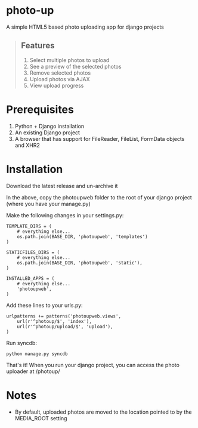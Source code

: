 photo-up
========
A simple HTML5 based photo uploading app for django projects

> ## Features
>
> 1. Select multiple photos to upload
> 2. See a preview of the selected photos
> 3. Remove selected photos
> 4. Upload photos via AJAX
> 5. View upload progress

Prerequisites
==============
1. Python + Django installation
2. An existing Django project
3. A browser that has support for FileReader, FileList, FormData objects and XHR2

Installation
======================
Download the latest release and un-archive it

In the above, copy the photoupweb folder to the root of your django project (where you have your manage.py)

Make the following changes in your settings.py:
```
TEMPLATE_DIRS = (
    # everything else...
    os.path.join(BASE_DIR, 'photoupweb', 'templates')
)

STATICFILES_DIRS = (
    # everything else...
    os.path.join(BASE_DIR, 'photoupweb', 'static'),
)

INSTALLED_APPS = (
    # everything else...
    'photoupweb',
)
```

Add these lines to your urls.py:
```
urlpatterns += patterns('photoupweb.views',
    url(r'^photoup/$', 'index'),
    url(r'^photoup/upload/$', 'upload'),
)
```

Run syncdb:
```
python manage.py syncdb
```

That's it! When you run your django project, you can access the photo uploader at /photoup/

Notes
==============
* By default, uploaded photos are moved to the location pointed to by the MEDIA_ROOT setting
